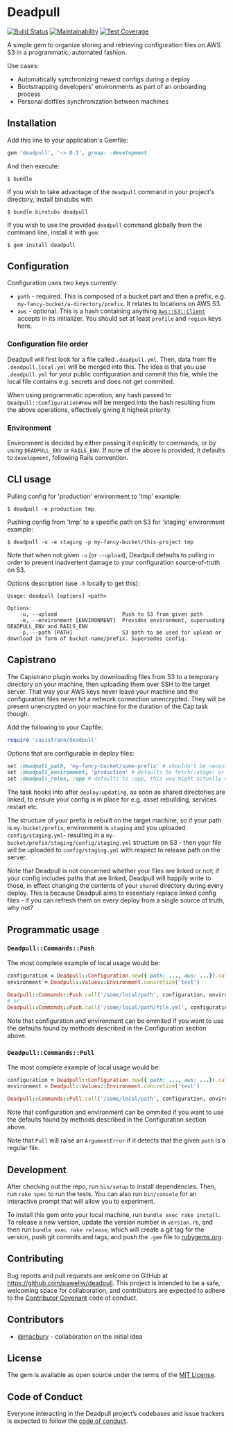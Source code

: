 # Deadpull

[![Build Status](https://travis-ci.org/paweljw/deadpull.svg?branch=master)](https://travis-ci.org/paweljw/deadpull)
[![Maintainability](https://api.codeclimate.com/v1/badges/d53d13278ba762fc66dc/maintainability)](https://codeclimate.com/github/paweljw/deadpull/maintainability)
[![Test Coverage](https://api.codeclimate.com/v1/badges/d53d13278ba762fc66dc/test_coverage)](https://codeclimate.com/github/paweljw/deadpull/test_coverage)

A simple gem to organize storing and retrieving configuration files on AWS S3 in a programmatic, automated fashion.

Use cases:

* Automatically synchronizing newest configs during a deploy
* Bootstrapping developers' environments as part of an onboarding process
* Personal dotfiles synchronization between machines

## Installation

Add this line to your application's Gemfile:

```ruby
gem 'deadpull', '~> 0.1', group: :development
```

And then execute:

    $ bundle

If you wish to take advantage of the `deadpull` command in your project's directory, install binstubs with

    $ bundle binstubs deadpull

If you wish to use the provided `deadpull` command globally from the command line, install it with `gem`:

    $ gem install deadpull

## Configuration

Configuration uses two keys currently:

* `path` - required. This is composed of a bucket part and then a prefix, e.g. `my-fancy-bucket/a-directory/prefix`. It relates to locations on AWS S3.
* `aws` - optional. This is a hash containing anything [`Aws::S3::Client`](https://docs.aws.amazon.com/sdk-for-ruby/v3/api/Aws/S3/Client.html) accepts in its initializer. You should set at least `profile` and `region` keys here.

### Configuration file order

Deadpull will first look for a file called `.deadpull.yml`. Then, data from file `.deadpull.local.yml` will be merged into this. The idea is that you use `.deadpull.yml` for your public configuration and commit this file, while the local file contains e.g. secrets and does not get commited.

When using programmatic operation, any hash passed to `Deadpull::Configuration#new` will be merged into the hash resulting from the above operations, effectively giving it highest priority.

### Environment

Environment is decided by either passing it explicitly to commands, or by using `DEADPULL_ENV` or `RAILS_ENV`. If none of the above is provided, it defaults to `development`, following Rails convention.

## CLI usage

Pulling config for 'production' environment to 'tmp' example:

```
$ deadpull -e production tmp
```

Pushing config from 'tmp' to a specific path on S3 for 'staging' environment example:

```
$ deadpull -u -e staging -p my-fancy-bucket/this-project tmp
```

Note that when not given `-u` (or `--upload`), Deadpull defaults to pulling in order to prevent inadvertent damage to your configuration source-of-truth on S3.

Options description (use `-h` locally to get this):

```
Usage: deadpull [options] <path>

Options:
    -u, --upload                     Push to S3 from given path
    -e, --environment [ENVIRONMENT]  Provides environment, superseding DEADPULL_ENV and RAILS_ENV
    -p, --path [PATH]                S3 path to be used for upload or download in form of bucket-name/prefix. Supersedes config.
```

## Capistrano

The Capistrano plugin works by downloading files from S3 to a temporary directory on your machine, then uploading them
over SSH to the target server. That way your AWS keys never leave your machine and the configuration files never hit
a network connection unencrypted. They will be present unencrypted on your machine for the duration of the Cap task though.

Add the following to your Capfile:

```ruby
require 'capistrano/deadpull'
```

Options that are configurable in deploy files:

```ruby
set :deadpull_path, 'my-fancy-bucket/some-prefix' # shouldn't be necessary if you have .deadpull.yml in your project
set :deadpull_environment, 'production' # defaults to fetch(:stage) or the fallback flow as described above
set :deadpull_roles, :app # defaults to :app, this you might actually need to set if you do multi-machine deploys
```

The task hooks into after `deploy:updating`, as soon as shared directories are linked, to ensure your config is in place
for e.g. asset rebuilding, services restart etc.

The structure of your prefix is rebuilt on the target machine, so if your path is `my-bucket/prefix`, environment is `staging` and
you uploaded `config/staging.yml`- resulting in a `my-bucket/prefix/staging/config/staging.yml` structure on S3 - then your
file will be uploaded to `config/staging.yml` with respect to release path on the server.

Note that Deadpull is not concerned whether your files are linked or not; if your config includes paths that are linked,
Deadpull will happily write to those, in effect changing the contents of your `shared` directory during every deploy. This
is because Deadpull aims to essentialy replace linked config files - if you can refresh them on every deploy from a
single source of truth, why not?

## Programmatic usage

### `Deadpull::Commands::Push`

The most complete example of local usage would be:

```ruby
configuration = Deadpull::Configuration.new({ path: ..., aws: ...}).call.value!
environment = Deadpull::Values::Environment.concretize('test')

Deadpull::Commands::Push.call('/some/local/path', configuration, environment) #=> true
# or
Deadpull::Commands::Push.call('/some/local/path/file.yml', configuration, environment) #=> true
```

Note that configuration and environment can be ommited if you want to use the defaults found by methods described in the Configuration section above.

### `Deadpull::Commands::Pull`

The most complete example of local usage would be:

```ruby
configuration = Deadpull::Configuration.new({ path: ..., aws: ...}).call.value!
environment = Deadpull::Values::Environment.concretize('test')

Deadpull::Commands::Pull.call('/some/local/path', configuration, environment) #=> true
```

Note that configuration and environment can be ommited if you want to use the defaults found by methods described in the Configuration section above.

Note that `Pull` will raise an `ArgumentError` if it detects that the given `path` is a regular file.

## Development

After checking out the repo, run `bin/setup` to install dependencies. Then, run `rake spec` to run the tests. You can also run `bin/console` for an interactive prompt that will allow you to experiment.

To install this gem onto your local machine, run `bundle exec rake install`. To release a new version, update the version number in `version.rb`, and then run `bundle exec rake release`, which will create a git tag for the version, push git commits and tags, and push the `.gem` file to [rubygems.org](https://rubygems.org).

## Contributing

Bug reports and pull requests are welcome on GitHub at https://github.com/paweljw/deadpull. This project is intended to be a safe, welcoming space for collaboration, and contributors are expected to adhere to the [Contributor Covenant](http://contributor-covenant.org) code of conduct.

## Contributors

* [@macbury](https://github.com/macbury) - collaboration on the initial idea

## License

The gem is available as open source under the terms of the [MIT License](https://opensource.org/licenses/MIT).

## Code of Conduct

Everyone interacting in the Deadpull project’s codebases and issue trackers is expected to follow the [code of conduct](https://github.com/paweljw/deadpull/blob/master/CODE_OF_CONDUCT.md).
